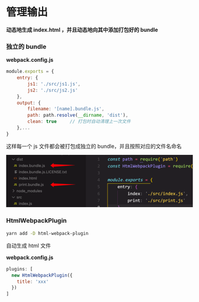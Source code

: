 # 管理输出

**动态地生成 index.html ，并且动态地向其中添加打包好的 bundle**

### 独立的 bundle

**webpack.config.js**

```js
module.exports = {
    entry: {
        js1: './src/js1.js',
        js2: './src/js2.js'
    },
    output: {
        filename: '[name].bundle.js',
        path: path.resolve(__dirname, 'dist'),
        clean: true		// 打包时自动清理上一次文件
    },...
}
```

这样每一个 js 文件都会被打包成独立的 bundle，并且按照对应的文件名命名

![](../../.gitbook/assets/image-20211224151650655.png)

### HtmlWebpackPlugin

```bash
yarn add -D html-webpack-plugin
```

自动生成 html 文件

**webpack.config.js**

```js
plugins: [
  new HtmlWebpackPlugin({
    title: 'xxx'
  })
]
```
